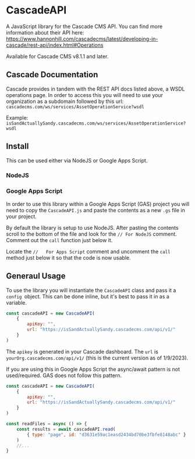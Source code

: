 # CascadeAPI
A JavaScript library for the Cascade CMS API. You can find more information about their API here: https://www.hannonhill.com/cascadecms/latest/developing-in-cascade/rest-api/index.html#Operations

Available for Cascade CMS v8.1.1 and later.

## Cascade Documentation
Cascade provides in tandem with the REST API docs listed above, a WSDL operations page. In order to access this you will need to use your organization as a subdomain followed by this url: `cascadecms.com/ws/services/AssetOperationService?wsdl`

Example: `isSandActuallySandy.cascadecms.com/ws/services/AssetOperationService?wsdl`

## Install

This can be used either via NodeJS or Google Apps Script.

### NodeJS

### Google Apps Script
In order to use this library within a Google Apps Script (GAS) project you will need to copy the `CascadeAPI.js` and paste the contents as a new `.gs` file in your project.

By default the library is setup to use NodeJS. After pasting the contents scroll to the bottom of the file and look for the `// For NodeJS` comment. Comment out the `call` function just below it.

Locate the `//   For Apps Script` comment and uncomment the `call` method just below it so that the code is now usable.

## Generaul Usage

To use the library you will instantiate the `CascadeAPI` class and pass it a `config `object. This can be done inline, but it's best to pass it in as a variable.

```js
const cascadeAPI = new CascadeAPI(
    { 
        apiKey: "", 
        url: "https://isSandActuallySandy.cascadecms.com/api/v1/" 
    }
)
```

The `apikey` is generated in your Cascade dashboard. The `url` is `yourOrg.cascadecms.com/api/v1/` (this is the current version as of 1/9/2023).

If you are using this in Google Apps Script the async/await pattern is not used/required. GAS does not follow this pattern.

```js
const cascadeAPI = new CascadeAPI(
    { 
        apiKey: "", 
        url: "https://isSandActuallySandy.cascadecms.com/api/v1/" 
    }
)

const readFiles = async () => {
    const results = await cascadeAPI.read(
        { type: "page", id: "d3631e59ac1easd2434bd70be3fbfe8148abc" }
    )
    //...
}
```